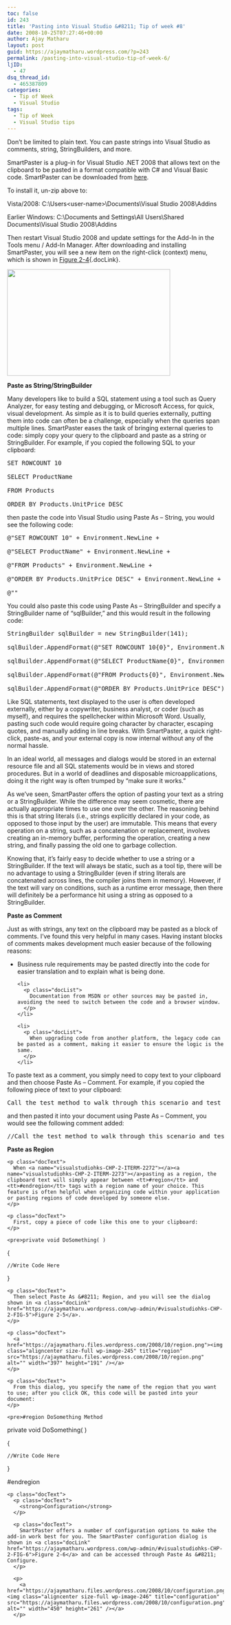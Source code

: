 ```yaml
---
toc: false
id: 243
title: 'Pasting into Visual Studio &#8211; Tip of week #8'
date: 2008-10-25T07:27:46+00:00
author: Ajay Matharu
layout: post
guid: https://ajaymatharu.wordpress.com/?p=243
permalink: /pasting-into-visual-studio-tip-of-week-6/
ljID:
  - 47
dsq_thread_id:
  - 465387809
categories:
  - Tip of Week
  - Visual Studio
tags:
  - Tip of Week
  - Visual Studio tips
---
```

<p class="docText">
  <span class="docEmphBold">Don&#8217;t be limited to plain text. You can paste strings into Visual Studio as comments, string, StringBuilders, and more</span>.
</p>

<a name="visualstudiohks-CHP-2-ITERM-2260"></a>

<p class="docText">
  SmartPaster is a plug-in for Visual Studio .NET 2008 that allows text on the clipboard to be pasted in a format compatible with C# and Visual Basic code. <a name="visualstudiohks-CHP-2-ITERM-2261"></a>SmartPaster can be downloaded from <a href="https://www.box.net/shared/qn4g3ehvv4" target="_blank">here</a>.
</p>

To install it, un-zip above to:
  
Vista/2008: C:\Users\<user-name>\Documents\Visual Studio 2008\Addins
  
Earlier Windows: C:\Documents and Settings\All Users\Shared Documents\Visual Studio 2008\Addins

Then restart Visual Studio 2008 and update settings for the Add-In in the Tools menu / Add-In Manager. After downloading and installing SmartPaster, you will see a new item on the right-click (context) menu, which is shown in [Figure 2-4](https://ajaymatharu.wordpress.com/wp-admin/#visualstudiohks-CHP-2-FIG-4){.docLink}.

<p class="docText">
  <a href="https://ajaymatharu.files.wordpress.com/2008/10/paster.png"><img class="aligncenter size-full wp-image-244" title="paster" src="https://ajaymatharu.files.wordpress.com/2008/10/paster.png" alt="" width="379" height="248" /></a>
</p>

<p class="docText">
  <strong>Paste as String/StringBuilder</strong>
</p>

<p class="docText">
  Many developers like to build a <a name="visualstudiohks-CHP-2-ITERM-2266"></a><a name="visualstudiohks-CHP-2-ITERM-2267"></a>SQL statement using a tool such as Query Analyzer, for easy testing and debugging, or Microsoft Access, for quick, visual development. As simple as it is to build queries externally, putting them into code can often be a challenge, especially when the queries span multiple lines. SmartPaster eases the task of bringing external queries to code: simply copy your query to the clipboard and paste as a string or StringBuilder. For example, if you copied the following SQL to your clipboard:
</p>

<pre>SET ROWCOUNT 10

SELECT ProductName

FROM Products

ORDER BY Products.UnitPrice DESC</pre>

<p class="docText">
  then paste the code into Visual Studio using Paste As &#8211; String, you would see the following code:
</p>

<pre>@"SET ROWCOUNT 10" + Environment.NewLine +

@"SELECT ProductName" + Environment.NewLine +

@"FROM Products" + Environment.NewLine +

@"ORDER BY Products.UnitPrice DESC" + Environment.NewLine +

@""</pre>

<p class="docText">
  You could also paste this code using Paste As &#8211; StringBuilder and specify a StringBuilder name of &#8220;sqlBuilder,&#8221; and this would result in the following code:
</p>

<pre>StringBuilder sqlBuilder = new StringBuilder(141);

sqlBuilder.AppendFormat(@"SET ROWCOUNT 10{0}", Environment.NewLine);

sqlBuilder.AppendFormat(@"SELECT ProductName{0}", Environment.NewLine);

sqlBuilder.AppendFormat(@"FROM Products{0}", Environment.NewLine);

sqlBuilder.AppendFormat(@"ORDER BY Products.UnitPrice DESC");</pre>

<p class="docText">
  Like SQL statements, text displayed to the user is often developed externally, either by a copywriter, business analyst, or coder (such as myself), and requires the spellchecker within Microsoft Word. Usually, pasting such code would require going character by character, escaping quotes, and manually adding in line breaks. With SmartPaster, a quick right-click, paste-as, and your external copy is now internal without any of the normal hassle.
</p>

<p class="docText">
  In an ideal world, all messages and dialogs would be stored in an external resource file and all SQL statements would be in views and stored procedures. But in a world of deadlines and disposable microapplications, doing it the right way is often trumped by &#8220;make sure it works.&#8221;
</p>

<p class="docText">
  As we&#8217;ve seen, SmartPaster offers the option of pasting your text as a string or a StringBuilder. While the difference may seem cosmetic, there are actually appropriate times to use one over the other. The reasoning behind this is that<a name="visualstudiohks-CHP-2-ITERM-2268"></a> string literals (i.e., strings explicitly declared in your code, as opposed to those input by the user) are immutable. This means that every operation on a string, such as a concatenation or replacement, involves creating an in-memory buffer, performing the operation, creating a new string, and finally passing the old one to garbage collection.
</p>

<p class="docText">
  Knowing that, it&#8217;s fairly easy to decide whether to use a string or a StringBuilder. If the text will always be static, such as a tool tip, there will be no advantage to using a StringBuilder (even if string literals are concatenated across lines, the compiler joins them in memory). However, if the text will vary on conditions, such as a runtime error message, then there will definitely be a performance hit using a string as opposed to a StringBuilder.
</p>

<p class="docText">
  <p class="docText">
    <strong>Paste as Comment</strong>
  </p>
  
  <p class="docText">
    <a name="visualstudiohks-CHP-2-ITERM-2269"></a><a name="visualstudiohks-CHP-2-ITERM-2270"></a><a name="visualstudiohks-CHP-2-ITERM-2271"></a>Just as with strings, any text on the clipboard may be pasted as a block of comments. I&#8217;ve found this very helpful in many cases. Having instant blocks of comments makes development much easier because of the following reasons:
  </p>
  
  <ul>
    <li>
      <p class="docList">
        Business rule requirements may be pasted directly into the code for easier translation and to explain what is being done.
      </p>
    </li>
    
    <li>
      <p class="docList">
        Documentation from MSDN or other sources may be pasted in, avoiding the need to switch between the code and a browser window.
      </p>
    </li>
    
    <li>
      <p class="docList">
        When upgrading code from another platform, the legacy code can be pasted as a comment, making it easier to ensure the logic is the same.
      </p>
    </li>
  </ul>
  
  <p class="docText">
    To paste text as a comment, you simply need to copy text to your clipboard and then choose Paste As &#8211; Comment. For example, if you copied the following piece of text to your clipboard:
  </p>
  
  <pre>Call the test method to walk through this scenario and test every part.</pre>
  
  <p class="docText">
    and then pasted it into your document using Paste As &#8211; Comment, you would see the following comment added:
  </p>
  
  <pre>//Call the test method to walk through this scenario and test every part.</pre>
  
  <p class="docText">
    <p class="docText">
      <strong>Paste as Region</strong>
    </p>
    
    <p class="docText">
      When <a name="visualstudiohks-CHP-2-ITERM-2272"></a><a name="visualstudiohks-CHP-2-ITERM-2273"></a>pasting as a region, the clipboard text will simply appear between <tt>#region</tt> and <tt>#endregion</tt> tags with a region name of your choice. This feature is often helpful when organizing code within your application or pasting regions of code developed by someone else.
    </p>
    
    <p class="docText">
      First, copy a piece of code like this one to your clipboard:
    </p>
    
    <pre>private void DoSomething( )

{

    //Write Code Here

}</pre>
    
    <p class="docText">
      Then select Paste As &#8211; Region, and you will see the dialog shown in <a class="docLink" href="https://ajaymatharu.wordpress.com/wp-admin/#visualstudiohks-CHP-2-FIG-5">Figure 2-5</a>.
    </p>
    
    <p class="docText">
      <a href="https://ajaymatharu.files.wordpress.com/2008/10/region.png"><img class="aligncenter size-full wp-image-245" title="region" src="https://ajaymatharu.files.wordpress.com/2008/10/region.png" alt="" width="397" height="191" /></a>
    </p>
    
    <p class="docText">
      From this dialog, you specify the name of the region that you want to use; after you click OK, this code will be pasted into your document:
    </p>
    
    <pre>#region DoSomething Method

private void DoSomething( )

{

    //Write Code Here

}

#endregion</pre>
    
    <p class="docText">
      <p class="docText">
        <strong>Configuration</strong>
      </p>
      
      <p class="docText">
        SmartPaster offers a number of configuration options to make the add-in work best for you. The SmartPaster configuration dialog is shown in <a class="docLink" href="https://ajaymatharu.wordpress.com/wp-admin/#visualstudiohks-CHP-2-FIG-6">Figure 2-6</a> and can be accessed through Paste As &#8211; Configure.
      </p>
      
      <p>
        <a href="https://ajaymatharu.files.wordpress.com/2008/10/configuration.png"><img class="aligncenter size-full wp-image-246" title="configuration" src="https://ajaymatharu.files.wordpress.com/2008/10/configuration.png" alt="" width="450" height="261" /></a>
      </p>

